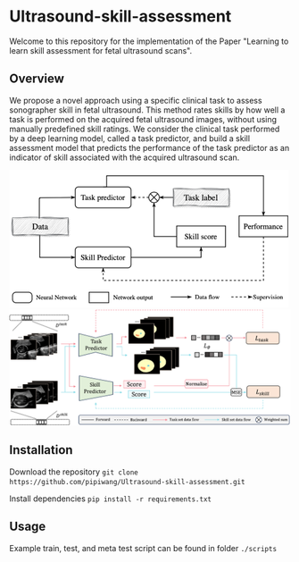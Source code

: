 # Ultrasound-skill-assessment
Welcome to this repository for the implementation of the Paper "Learning to learn skill assessment for fetal ultrasound scans".

## Overview
We propose a novel approach using a specific clinical task to assess sonographer skill in fetal ultrasound. This method rates skills by how well a task is performed on the acquired fetal ultrasound images, without using manually predefined skill ratings. We consider the clinical task performed by a deep learning model, called a task predictor, and build a skill assessment model that predicts the performance of the task predictor as an indicator of skill associated with the acquired ultrasound scan.

<img src="img/overview.png" alt="overview" width="500"/>

<img src="img/framework.png" alt="framework" width="800"/>

## Installation

Download the repository `git clone https://github.com/pipiwang/Ultrasound-skill-assessment.git`

Install dependencies `pip install -r requirements.txt`

## Usage

Example train, test, and meta test script can be found in folder `./scripts`